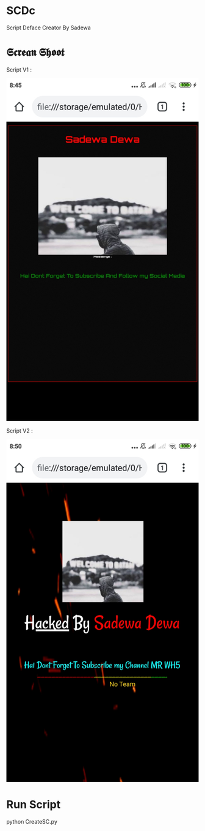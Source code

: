 # SCDc
Script Deface Creator By Sadewa

# 𝕾𝖈𝖗𝖊𝖆𝖓 𝕾𝖍𝖔𝖔𝖙
Script V1 :
<p align="center">
  <img src="SS/v1.jpg">  
</p>

Script V2 :
<p align="center">
  <img src="SS/v2.jpg">  
</p>

# Run Script
python CreateSC.py
